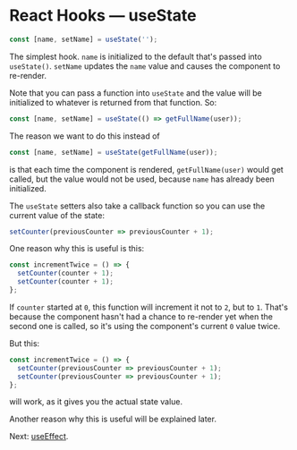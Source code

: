 # React Hooks — useState

```javascript
const [name, setName] = useState('');
```

The simplest hook. `name` is initialized to the default that's passed into `useState()`. `setName` updates the `name` value and causes the component to re-render.

Note that you can pass a function into `useState` and the value will be initialized to whatever is returned from that function. So:

```javascript
const [name, setName] = useState(() => getFullName(user));
```

The reason we want to do this instead of

```javascript
const [name, setName] = useState(getFullName(user));
```

is that each time the component is rendered, `getFullName(user)` would get called, but the value would not be used, because `name` has already been initialized.

The `useState` setters also take a callback function so you can use the current value of the state:

```javascript
setCounter(previousCounter => previousCounter + 1);
```

One reason why this is useful is this:

```javascript
const incrementTwice = () => {
  setCounter(counter + 1);
  setCounter(counter + 1);
};
```

If `counter` started at `0`, this function will increment it not to `2`, but to `1`. That's because the component hasn't had a chance to re-render yet when the second one is called, so it's using the component's current `0` value twice.

But this:

```javascript
const incrementTwice = () => {
  setCounter(previousCounter => previousCounter + 1);
  setCounter(previousCounter => previousCounter + 1);
};
```

will work, as it gives you the actual state value.

Another reason why this is useful will be explained later.

Next: [useEffect](./005-useeffect.md).
